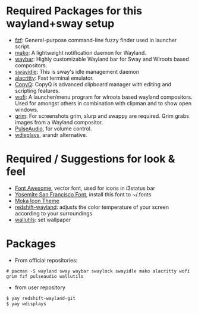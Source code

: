 # Required Packages for this wayland+sway setup
* [fzf](https://github.com/junegunn/fzf): General-purpose command-line fuzzy finder used in launcher script.
* [mako](https://github.com/emersion/mako): A lightweight notification daemon for Wayland.
* [waybar](https://github.com/Alexays/Waybar): Highly customizable Wayland bar for Sway and Wlroots based compositors.
* [swayidle](https://github.com/swaywm/swayidle): This is sway's idle management daemon
* [alacritty](https://github.com/alacritty/alacritty): Fast terminal emulator.
* [CopyQ](https://hluk.github.io/CopyQ/): CopyQ is advanced clipboard manager with editing and scripting features.
* [wofi](https://github.com/mikn/wofi): A launcher/menu program for wlroots based wayland compositors. Used for amongst others in combination with clipman and to show open windows.
* [grim](https://github.com/emersion/grim): For screenshots grim, slurp and swappy are required. Grim grabs images from a Wayland compositor. 
* [PulseAudio](https://www.freedesktop.org/wiki/Software/PulseAudio/), for volume control.
* [wdisplays](https://github.com/cyclopsian/wdisplays), arandr alternative.

# Required / Suggestions for look & feel
* [Font Awesome](http://fontawesome.io/), vector font, used for icons in i3status bar
* [Yosemite San Francisco Font](https://github.com/supermarin/YosemiteSanFranciscoFont), install this font to ~/.fonts
* [Moka Icon Theme](https://snwh.org/moka)
* [redshift-wayland](https://aur.archlinux.org/packages/redshift-wayland-git/): adjusts the color temperature of your screen according to your surroundings
* [wallutils](https://github.com/xyproto/wallutils): set wallpaper

# Packages
* From official repositories:
```
# pacman -S wayland sway waybar swaylock swayidle mako alacritty wofi grim fzf pulseaudio wallutils
```
* from user repository
```bash
$ yay redshift-wayland-git
$ yay wdisplays
```

